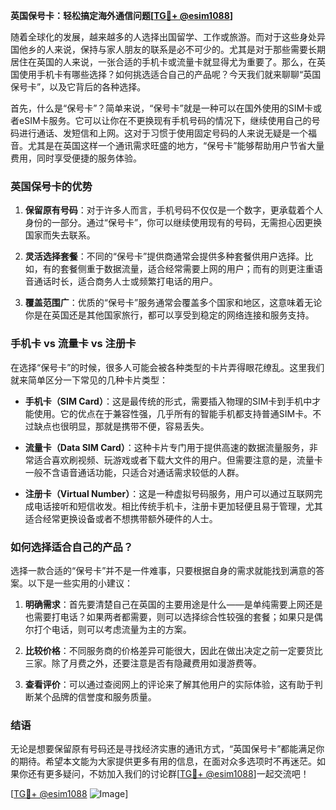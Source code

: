 **英国保号卡：轻松搞定海外通信问题[[TG💪+ @esim1088](https://t.me/s/esim1088)]**

随着全球化的发展，越来越多的人选择出国留学、工作或旅游。而对于这些身处异国他乡的人来说，保持与家人朋友的联系是必不可少的。尤其是对于那些需要长期居住在英国的人来说，一张合适的手机卡或流量卡就显得尤为重要了。那么，在英国使用手机卡有哪些选择？如何挑选适合自己的产品呢？今天我们就来聊聊“英国保号卡”，以及它背后的各种选择。

首先，什么是“保号卡”？简单来说，“保号卡”就是一种可以在国外使用的SIM卡或者eSIM卡服务。它可以让你在不更换现有手机号码的情况下，继续使用自己的号码进行通话、发短信和上网。这对于习惯于使用固定号码的人来说无疑是一个福音。尤其是在英国这样一个通讯需求旺盛的地方，“保号卡”能够帮助用户节省大量费用，同时享受便捷的服务体验。

### 英国保号卡的优势

1. **保留原有号码**：对于许多人而言，手机号码不仅仅是一个数字，更承载着个人身份的一部分。通过“保号卡”，你可以继续使用现有的号码，无需担心因更换国家而失去联系。

2. **灵活选择套餐**：不同的“保号卡”提供商通常会提供多种套餐供用户选择。比如，有的套餐侧重于数据流量，适合经常需要上网的用户；而有的则更注重语音通话时长，适合商务人士或频繁打电话的用户。

3. **覆盖范围广**：优质的“保号卡”服务通常会覆盖多个国家和地区，这意味着无论你是在英国还是其他国家旅行，都可以享受到稳定的网络连接和服务支持。

### 手机卡 vs 流量卡 vs 注册卡

在选择“保号卡”的时候，很多人可能会被各种类型的卡片弄得眼花缭乱。这里我们就来简单区分一下常见的几种卡片类型：

- **手机卡（SIM Card）**：这是最传统的形式，需要插入物理的SIM卡到手机中才能使用。它的优点在于兼容性强，几乎所有的智能手机都支持普通SIM卡。不过缺点也很明显，那就是携带不便，容易丢失。

- **流量卡（Data SIM Card）**：这种卡片专门用于提供高速的数据流量服务，非常适合喜欢刷视频、玩游戏或者下载大文件的用户。但需要注意的是，流量卡一般不含语音通话功能，只适合对通话需求较低的人群。

- **注册卡（Virtual Number）**：这是一种虚拟号码服务，用户可以通过互联网完成电话接听和短信收发。相比传统手机卡，注册卡更加轻便且易于管理，尤其适合经常更换设备或者不想携带额外硬件的人士。

### 如何选择适合自己的产品？

选择一款合适的“保号卡”并不是一件难事，只要根据自身的需求就能找到满意的答案。以下是一些实用的小建议：

1. **明确需求**：首先要清楚自己在英国的主要用途是什么——是单纯需要上网还是也需要打电话？如果两者都需要，则可以选择综合性较强的套餐；如果只是偶尔打个电话，则可以考虑流量为主的方案。

2. **比较价格**：不同服务商的价格差异可能很大，因此在做出决定之前一定要货比三家。除了月费之外，还要注意是否有隐藏费用如漫游费等。

3. **查看评价**：可以通过查阅网上的评论来了解其他用户的实际体验，这有助于判断某个品牌的信誉度和服务质量。

### 结语

无论是想要保留原有号码还是寻找经济实惠的通讯方式，“英国保号卡”都能满足你的期待。希望本文能为大家提供更多有用的信息，在面对众多选项时不再迷茫。如果你还有更多疑问，不妨加入我们的讨论群[[TG💪+ @esim1088](https://t.me/s/esim1088)]一起交流吧！

[[TG💪+ @esim1088](https://t.me/s/esim1088) ![Image](https://i.postimg.cc/4NQfJmqS/Snipaste-2025-05-13-00-14-12.png)]